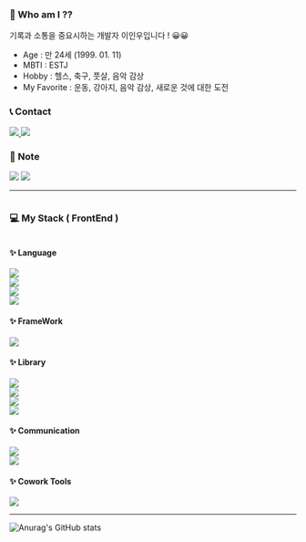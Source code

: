 ### 🤔 Who am I ??

기록과 소통을 중요시하는 개발자 이인우입니다 ! 😀😀  <br>

-  Age : 만 24세 (1999. 01. 11) <br>
- MBTI : ESTJ <br>
-  Hobby : 헬스, 축구, 풋살, 음악 감상 <br>
-  My Favorite : 운동, 강아지, 음악 감상, 새로운 것에 대한 도전 <br>

### 📞 Contact 

<a href="mailto:dkdnmju@gmail.com"><img src="https://img.shields.io/badge/Gmail-EA4335?style=for-the-badge&logo=Gmail&logoColor=white"> </a>
<a href="https://www.instagram.com/2noo_o/"><img src="https://img.shields.io/badge/instagram-E4405F?style=for-the-badge&logo=instagram&logoColor=white"></a>

### 📝 Note

<a href="https://github.com/dpftlel21"><img src="https://img.shields.io/badge/github-181717?style=for-the-badge&logo=github&logoColor=white"></a>
<a href="https://velog.io/@dpftlel21"><img src="https://img.shields.io/badge/Velog-20c997?style=for-the-badge&logo=Vimeo&logoColor=white"></a>

---

<div style="display:flex; flex-direction:column; align-items:flex-start;">

### 💻 My Stack ( FrontEnd )

#### ✨ Language
<img src="https://img.shields.io/badge/html5-E34F26?style=flat-square&logo=html5&logoColor=white"> 
<img src="https://img.shields.io/badge/css-1572B6?style=flat-square&logo=css3&logoColor=white"> 
<img src="https://img.shields.io/badge/javascript-F7DF1E?style=flat-square&logo=javascript&logoColor=white">
<img src="https://img.shields.io/badge/typescript-3178C6?style=flat-square&logo=typescript&logoColor=white">

#### ✨ FrameWork
<img src="https://img.shields.io/badge/react-61DAFB?style=flat-square&logo=react&logoColor=white">

#### ✨ Library
<img src="https://img.shields.io/badge/tailwindcss-06B6D4?style=flat-square&logo=tailwindcss&logoColor=white">
<img src="https://img.shields.io/badge/styledcomponents-DB7093?style=flat-square&logo=styledcomponents&logoColor=white">
<img src="https://img.shields.io/badge/redux-764ABC?style=flat-square&logo=redux&logoColor=white">
<img src="https://img.shields.io/badge/axios-5A29E4?style=flat-square&logo=axios&logoColor=white">

#### ✨ Communication
<img src="https://img.shields.io/badge/figma-F24E1E?style=flat-square&logo=figma&logoColor=white">
<img src="https://img.shields.io/badge/discord-5865F2?style=flat-square&logo=discord&logoColor=white">

#### ✨ Cowork Tools
<img src="https://img.shields.io/badge/visualstudiocode-007ACC?style=flat-square&logo=visualstudiocode&logoColor=white">
</div>

---

![Anurag's GitHub stats](https://github-readme-stats.vercel.app/api?username=dpftlel21&show_icons=true&theme=radical)

<!--
**dpftlel21/dpftlel21** is a ✨ _special_ ✨ repository because its `README.md` (this file) appears on your GitHub profile.

Here are some ideas to get you started:

- 🔭 I’m currently working on ...
- 🌱 I’m currently learning ...
- 👯 I’m looking to collaborate on ...
- 🤔 I’m looking for help with ...
- 💬 Ask me about ...
- 📫 How to reach me: ...
- 😄 Pronouns: ...
- ⚡ Fun fact: ...
-->

